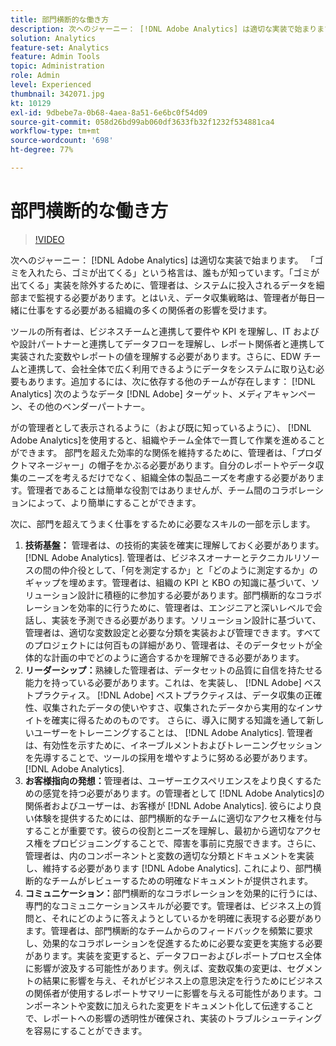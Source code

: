 ```yaml
---
title: 部門横断的な働き方
description: 次へのジャーニー： [!DNL Adobe Analytics] は適切な実装で始まります。 「ゴミを入れたら、ゴミが出てくる」という格言は、誰もが知っています。「ゴミが出てくる」実装を除外するために、管理者は、システムに投入されるデータを細部まで監視する必要があります。とはいえ、データ収集戦略は、管理者が毎日一緒に仕事をする必要がある組織の多くの関係者の影響を受けます。
solution: Analytics
feature-set: Analytics
feature: Admin Tools
topic: Administration
role: Admin
level: Experienced
thumbnail: 342071.jpg
kt: 10129
exl-id: 9dbebe7a-0b68-4aea-8a51-6e6bc0f54d09
source-git-commit: 058d26bd99ab060df3633fb32f1232f534881ca4
workflow-type: tm+mt
source-wordcount: '698'
ht-degree: 77%

---
```


# 部門横断的な働き方

>[!VIDEO](https://video.tv.adobe.com/v/342071/?quality=12&learn=on)

次へのジャーニー： [!DNL Adobe Analytics] は適切な実装で始まります。 「ゴミを入れたら、ゴミが出てくる」という格言は、誰もが知っています。「ゴミが出てくる」実装を除外するために、管理者は、システムに投入されるデータを細部まで監視する必要があります。とはいえ、データ収集戦略は、管理者が毎日一緒に仕事をする必要がある組織の多くの関係者の影響を受けます。

ツールの所有者は、ビジネスチームと連携して要件や KPI を理解し、IT およびや設計パートナーと連携してデータフローを理解し、レポート関係者と連携して実装された変数やレポートの値を理解する必要があります。さらに、EDW チームと連携して、会社全体で広く利用できるようにデータをシステムに取り込む必要もあります。追加するには、次に依存する他のチームが存在します： [!DNL Analytics] 次のようなデータ [!DNL Adobe] ターゲット、メディアキャンペーン、その他のベンダーパートナー。

がの管理者として表示されるように（および既に知っているように）、 [!DNL Adobe Analytics]を使用すると、組織やチーム全体で一貫して作業を進めることができます。 部門を超えた効率的な関係を維持するために、管理者は、「プロダクトマネージャー」の帽子をかぶる必要があります。自分のレポートやデータ収集のニーズを考えるだけでなく、組織全体の製品ニーズを考慮する必要があります。管理者であることは簡単な役割ではありませんが、チーム間のコラボレーションによって、より簡単にすることができます。

次に、部門を超えてうまく仕事をするために必要なスキルの一部を示します。

1. **技術基盤：** 管理者は、の技術的実装を確実に理解しておく必要があります。 [!DNL Adobe Analytics]. 管理者は、ビジネスオーナーとテクニカルリソースの間の仲介役として、「何を測定するか」と「どのように測定するか」のギャップを埋めます。管理者は、組織の KPI と KBO の知識に基づいて、ソリューション設計に積極的に参加する必要があります。部門横断的なコラボレーションを効率的に行うために、管理者は、エンジニアと深いレベルで会話し、実装を予測できる必要があります。ソリューション設計に基づいて、管理者は、適切な変数設定と必要な分類を実装および管理できます。すべてのプロジェクトには何百もの詳細があり、管理者は、そのデータセットが全体的な計画の中でどのように適合するかを理解できる必要があります。
1. **リーダーシップ：**&#x200B;熟練した管理者は、データセットの品質に自信を持たせる能力を持っている必要があります。これは、を実装し、 [!DNL Adobe] ベストプラクティス。 [!DNL Adobe] ベストプラクティスは、データ収集の正確性、収集されたデータの使いやすさ、収集されたデータから実用的なインサイトを確実に得るためのものです。 さらに、導入に関する知識を通して新しいユーザーをトレーニングすることは、 [!DNL Adobe Analytics]. 管理者は、有効性を示すために、イネーブルメントおよびトレーニングセッションを先導することで、ツールの採用を増やすように努める必要があります。 [!DNL Adobe Analytics].
1. **お客様指向の発想：**&#x200B;管理者は、ユーザーエクスペリエンスをより良くするための感覚を持つ必要があります。の管理者として [!DNL Adobe Analytics]の関係者およびユーザーは、お客様が [!DNL Adobe Analytics]. 彼らにより良い体験を提供するためには、部門横断的なチームに適切なアクセス権を付与することが重要です。彼らの役割とニーズを理解し、最初から適切なアクセス権をプロビジョニングすることで、障害を事前に克服できます。さらに、管理者は、内のコンポーネントと変数の適切な分類とドキュメントを実装し、維持する必要があります [!DNL Adobe Analytics]. これにより、部門横断的なチームがレビューするための明確なドキュメントが提供されます。
1. **コミュニケーション：**&#x200B;部門横断的なコラボレーションを効果的に行うには、専門的なコミュニケーションスキルが必要です。管理者は、ビジネス上の質問と、それにどのように答えようとしているかを明確に表現する必要があります。管理者は、部門横断的なチームからのフィードバックを頻繁に要求し、効果的なコラボレーションを促進するために必要な変更を実施する必要があります。実装を変更すると、データフローおよびレポートプロセス全体に影響が波及する可能性があります。例えば、変数収集の変更は、セグメントの結果に影響を与え、それがビジネス上の意思決定を行うためにビジネスの関係者が使用するレポートサマリーに影響を与える可能性があります。コンポーネントや変数に加えられた変更をドキュメント化して伝達することで、レポートへの影響の透明性が確保され、実装のトラブルシューティングを容易にすることができます。
